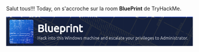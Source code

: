 Salut tous!!!
Today, on s'accroche sur la room **BluePrint** de TryHackMe.

![Alt text](image/blueprint0.png)
